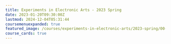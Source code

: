```yaml
---
title: Experiments in Electronic Arts - 2023 Spring
date: 2023-01-20T09:30:00Z
lastmod: 2024-12-04T05:31:44
coursemenuexpanded: true
featured_image: /courses/experiments-in-electronic-arts/2023-spring/00-getting-started/2023-experiments-in-electronic-arts-course-image.jpg
course_cards: true
---
```

